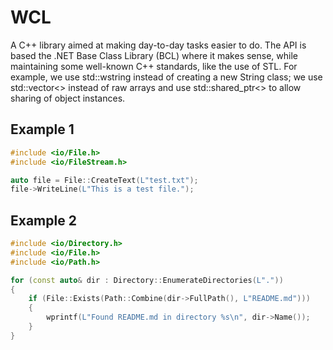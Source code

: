 # WCL

A C++ library aimed at making day-to-day tasks easier to do. The API is based
the .NET Base Class Library (BCL) where it makes sense, while maintaining some
well-known C++ standards, like the use of STL. For example, we use std::wstring
instead of creating a new String class; we use std::vector<> instead of raw 
arrays and use std::shared_ptr<> to allow sharing of object instances.

## Example 1

```cpp
#include <io/File.h>
#include <io/FileStream.h>

auto file = File::CreateText(L"test.txt");
file->WriteLine(L"This is a test file.");
```

## Example 2

```cpp
#include <io/Directory.h>
#include <io/File.h>
#include <io/Path.h>

for (const auto& dir : Directory::EnumerateDirectories(L"."))
{
    if (File::Exists(Path::Combine(dir->FullPath(), L"README.md")))
    {
        wprintf(L"Found README.md in directory %s\n", dir->Name());
    }
}
```
